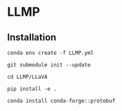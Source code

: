 # LLMP

## Installation

`conda env create -f LLMP.yml`


`git submodule init --update`


`cd LLMP/LLaVA`

`pip install -e .`

`conda install conda-forge::protobuf`


